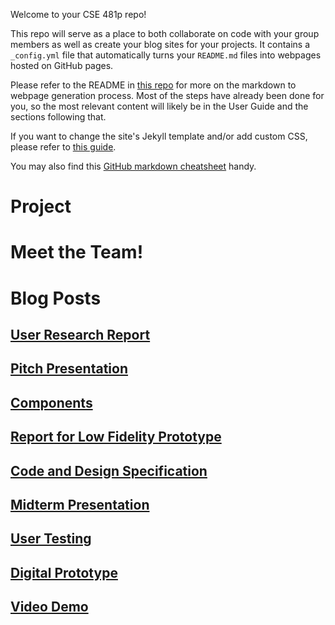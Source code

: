 Welcome to your CSE 481p repo!

This repo will serve as a place to both collaborate on code with your group members as well as create your blog sites for your projects. It contains a `_config.yml` file that automatically turns your `README.md` files into webpages hosted on GitHub pages.

Please refer to the README in [this repo](https://github.com/nicolas-van/easy-markdown-to-github-pages) for more on the markdown to webpage generation process. Most of the steps have already been done for you, so the most relevant content will likely be in the User Guide and the sections following that.

If you want to change the site's Jekyll template and/or add custom CSS, please refer to [this guide](https://docs.github.com/en/pages/setting-up-a-github-pages-site-with-jekyll/adding-a-theme-to-your-github-pages-site-using-jekyll).

You may also find this [GitHub markdown cheatsheet](https://www.markdownguide.org/cheat-sheet) handy.


# Project

# Meet the Team!

# Blog Posts
## [User Research Report](./_posts/2024-03-09-G1.md)
## [Pitch Presentation](./_posts/2024-03-09-G2.md)
## [Components](./_posts/2024-03-09-G3AC.md)
## [Report for Low Fidelity Prototype](./_posts/2024-03-09-G3C.md)
## [Code and Design Specification](./_posts/2024-03-09-G4.md)
## [Midterm Presentation](./_posts/2024-03-09-G5.md)
## [User Testing](./_posts/2024-03-09-G6.md)
## [Digital Prototype](./_posts/2024-03-09-G7.md)
## [Video Demo](./_posts/2024-03-09-G8.md)